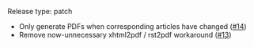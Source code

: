 Release type: patch

* Only generate PDFs when corresponding articles have changed ([#14](https://github.com/pelican-plugins/pdf/pull/14))
* Remove now-unnecessary xhtml2pdf / rst2pdf workaround ([#13](https://github.com/pelican-plugins/pdf/pull/13))
